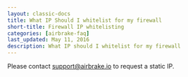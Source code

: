 ```yaml
---
layout: classic-docs
title: What IP Should I whitelist for my firewall
short-title: Firewall IP whitelisting
categories: [airbrake-faq]
last_updated: May 11, 2016
description: What IP should I whitelist for my firewall
---
```


Please contact [support@airbrake.io](mailto:support@airbrake.io) to request a
static IP.
